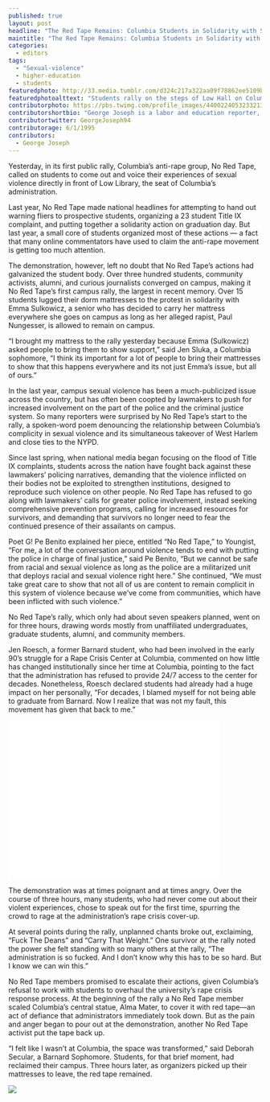 ```yaml
---
published: true
layout: post
headline: "The Red Tape Remains: Columbia Students in Solidarity with Sexual Assault Survivors"
maintitle: "The Red Tape Remains: Columbia Students in Solidarity with Sexual Assault Survivors - {Young}ist"
categories:
  - editors
tags:
  - "Sexual-violence"
  - higher-education
  - students
featuredphoto: http://33.media.tumblr.com/d324c217a322aa09f78862ee5109bd25/tumblr_nbuqy75het1rq2ndso1_1280.png
featuredphotoalttext: "Students rally on the steps of Low Hall on Columbia University's campus in Harlem"
contributorphoto: https://pbs.twimg.com/profile_images/440022405323321344/RotDF4PL.jpeg
contributorshortbio: "George Joseph is a labor and education reporter, who looks to The Wire and Toblerones for daily inspiration."
contributortwitter: GeorgeJoseph94
contributorage: 6/1/1995
contributors:
  - George Joseph
---
```


Yesterday, in its first public rally, Columbia’s anti-rape group, No Red Tape, called on students to come out and voice their experiences of sexual violence directly in front of Low Library, the seat of Columbia’s administration.

Last year, No Red Tape made national headlines for attempting to hand out warning fliers to prospective students, organizing a 23 student Title IX complaint, and putting together a solidarity action on graduation day. But last year, a small core of students organized most of these actions — a fact that many online commentators have used to claim the anti-rape movement is getting too much attention.
 
The demonstration, however, left no doubt that No Red Tape’s actions had galvanized the student body. Over three hundred students, community activists, alumni, and curious journalists converged on campus, making it No Red Tape’s first campus rally, the largest in recent memory. Over 15 students lugged their dorm mattresses to the protest in solidarity with Emma Sulkowicz, a senior who has decided to carry her mattress everywhere she goes on campus as long as her alleged rapist, Paul Nungesser, is allowed to remain on campus.

“I brought my mattress to the rally yesterday because Emma (Sulkowicz) asked people to bring them to show support,” said Jen Sluka, a Columbia sophomore, “I think its important for a lot of people to bring their mattresses to show that this happens everywhere and its not just Emma’s issue, but all of ours.”

In the last year, campus sexual violence has been a much-publicized issue across the country, but has often been coopted by lawmakers to push for increased involvement on the part of the police and the criminal justice system. So many reporters were surprised by No Red Tape’s start to the rally, a spoken-word poem denouncing the relationship between Columbia’s complicity in sexual violence and its simultaneous takeover of West Harlem and close ties to the NYPD. 

Since last spring, when national media began focusing on the flood of Title IX complaints, students across the nation have fought back against these lawmakers’ policing narratives, demanding that the violence inflicted on their bodies not be exploited to strengthen institutions, designed to reproduce such violence on other people. No Red Tape has refused to go along with lawmakers’ calls for greater police involvement, instead seeking comprehensive prevention programs, calling for increased resources for survivors, and demanding that survivors no longer need to fear the continued presence of their assailants on campus.

 
Poet G! Pe Benito explained her piece, entitled “No Red Tape,” to Youngist, “For me, a lot of the conversation around violence tends to end with putting the police in charge of final justice,” said Pe Benito, “But we cannot be safe from racial and sexual violence as long as the police are a militarized unit that deploys racial and sexual violence right here.” She continued, “We must take great care to show that not all of us are content to remain complicit in this system of violence because we’ve come from communities, which have been inflicted with such violence.” 

No Red Tape’s rally, which only had about seven speakers planned, went on for three hours, drawing words mostly from unaffiliated undergraduates, graduate students, alumni, and community members.

Jen Roesch, a former Barnard student, who had been involved in the early 90’s struggle for a Rape Crisis Center at Columbia, commented on how little has changed institutionally since her time at Columbia, pointing to the fact that the administration has refused to provide 24/7 access to the center for decades. Nonetheless, Roesch declared students had already had a huge impact on her personally, “For decades, I blamed myself for not being able to graduate from Barnard. Now I realize that was not my fault, this movement has given that back to me.”

<iframe width="420" height="315" src="//www.youtube.com/embed/S8e71oY7kjE" frameborder="0" allowfullscreen></iframe>

The demonstration was at times poignant and at times angry. Over the course of three hours, many students, who had never come out about their violent experiences, chose to speak out for the first time, spurring the crowd to rage at the administration’s rape crisis cover-up.

At several points during the rally, unplanned chants broke out, exclaiming, “Fuck The Deans” and “Carry That Weight.” One survivor at the rally noted the power she felt standing with so many others at the rally, “The administration is so fucked. And I don’t know why this has to be so hard. But I know we can win this.”

No Red Tape members promised to escalate their actions, given Columbia’s refusal to work with students to overhaul the university’s rape crisis response process. At the beginning of the rally a No Red Tape member scaled Columbia’s central statue, Alma Mater, to cover it with red tape—an act of defiance that administrators immediately took down. But as the pain and anger began to pour out at the demonstration, another No Red Tape activist put the tape back up.

“I felt like I wasn’t at Columbia, the space was transformed,” said Deborah Secular, a Barnard Sophomore. Students, for that brief moment, had reclaimed their campus. Three hours later, as organizers picked up their mattresses to leave, the red tape remained.

<img src="http://33.media.tumblr.com/fc44fc050e6b0aa03ef37d89570b7300/tumblr_nbusp3vOBR1rq2ndso1_500.png"/>
